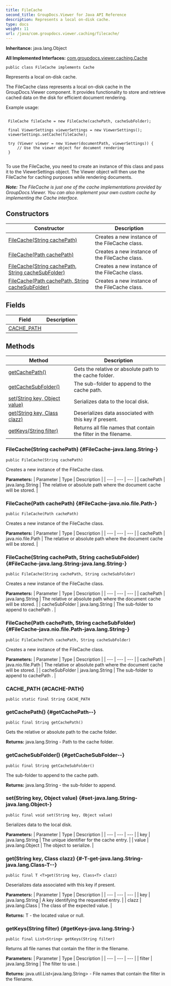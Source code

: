 ```yaml
---
title: FileCache
second_title: GroupDocs.Viewer for Java API Reference
description: Represents a local on-disk cache.
type: docs
weight: 11
url: /java/com.groupdocs.viewer.caching/filecache/
---
```

**Inheritance:**
java.lang.Object

**All Implemented Interfaces:**
[com.groupdocs.viewer.caching.Cache](../../com.groupdocs.viewer.caching/cache)
```
public class FileCache implements Cache
```

Represents a local on-disk cache.

The FileCache class represents a local on-disk cache in the GroupDocs.Viewer component. It provides functionality to store and retrieve cached data on the disk for efficient document rendering.

Example usage:

```

 FileCache fileCache = new FileCache(cachePath, cacheSubFolder);

 final ViewerSettings viewerSettings = new ViewerSettings();
 viewerSettings.setCache(fileCache);

 try (Viewer viewer = new Viewer(documentPath, viewerSettings)) {
     // Use the viewer object for document rendering
 }
 
```

To use the FileCache, you need to create an instance of this class and pass it to the ViewerSettings object. The Viewer object will then use the FileCache for caching purposes while rendering documents.

***Note:** The FileCache is just one of the cache implementations provided by GroupDocs.Viewer. You can also implement your own custom cache by implementing the Cache interface.*
## Constructors

| Constructor | Description |
| --- | --- |
| [FileCache(String cachePath)](#FileCache-java.lang.String-) | Creates a new instance of the  FileCache  class. |
| [FileCache(Path cachePath)](#FileCache-java.nio.file.Path-) | Creates a new instance of the  FileCache  class. |
| [FileCache(String cachePath, String cacheSubFolder)](#FileCache-java.lang.String-java.lang.String-) | Creates a new instance of the  FileCache  class. |
| [FileCache(Path cachePath, String cacheSubFolder)](#FileCache-java.nio.file.Path-java.lang.String-) | Creates a new instance of the  FileCache  class. |
## Fields

| Field | Description |
| --- | --- |
| [CACHE_PATH](#CACHE-PATH) |  |
## Methods

| Method | Description |
| --- | --- |
| [getCachePath()](#getCachePath--) | Gets the relative or absolute path to the cache folder. |
| [getCacheSubFolder()](#getCacheSubFolder--) | The sub-folder to append to the cache path. |
| [set(String key, Object value)](#set-java.lang.String-java.lang.Object-) | Serializes data to the local disk. |
| [<T>get(String key, Class<T> clazz)](#-T-get-java.lang.String-java.lang.Class-T--) | Deserializes data associated with this key if present. |
| [getKeys(String filter)](#getKeys-java.lang.String-) | Returns all file names that contain the filter in the filename. |
### FileCache(String cachePath) {#FileCache-java.lang.String-}
```
public FileCache(String cachePath)
```


Creates a new instance of the  FileCache  class.

**Parameters:**
| Parameter | Type | Description |
| --- | --- | --- |
| cachePath | java.lang.String | The relative or absolute path where the document cache will be stored. |

### FileCache(Path cachePath) {#FileCache-java.nio.file.Path-}
```
public FileCache(Path cachePath)
```


Creates a new instance of the  FileCache  class.

**Parameters:**
| Parameter | Type | Description |
| --- | --- | --- |
| cachePath | java.nio.file.Path | The relative or absolute path where the document cache will be stored. |

### FileCache(String cachePath, String cacheSubFolder) {#FileCache-java.lang.String-java.lang.String-}
```
public FileCache(String cachePath, String cacheSubFolder)
```


Creates a new instance of the  FileCache  class.

**Parameters:**
| Parameter | Type | Description |
| --- | --- | --- |
| cachePath | java.lang.String | The relative or absolute path where the document cache will be stored. |
| cacheSubFolder | java.lang.String | The sub-folder to append to  cachePath . |

### FileCache(Path cachePath, String cacheSubFolder) {#FileCache-java.nio.file.Path-java.lang.String-}
```
public FileCache(Path cachePath, String cacheSubFolder)
```


Creates a new instance of the  FileCache  class.

**Parameters:**
| Parameter | Type | Description |
| --- | --- | --- |
| cachePath | java.nio.file.Path | The relative or absolute path where the document cache will be stored. |
| cacheSubFolder | java.lang.String | The sub-folder to append to  cachePath . |

### CACHE_PATH {#CACHE-PATH}
```
public static final String CACHE_PATH
```


### getCachePath() {#getCachePath--}
```
public final String getCachePath()
```


Gets the relative or absolute path to the cache folder.

**Returns:**
java.lang.String - Path to the cache folder.
### getCacheSubFolder() {#getCacheSubFolder--}
```
public final String getCacheSubFolder()
```


The sub-folder to append to the cache path.

**Returns:**
java.lang.String - the sub-folder to append.
### set(String key, Object value) {#set-java.lang.String-java.lang.Object-}
```
public final void set(String key, Object value)
```


Serializes data to the local disk.

**Parameters:**
| Parameter | Type | Description |
| --- | --- | --- |
| key | java.lang.String | The unique identifier for the cache entry. |
| value | java.lang.Object | The object to serialize. |

### <T>get(String key, Class<T> clazz) {#-T-get-java.lang.String-java.lang.Class-T--}
```
public final T <T>get(String key, Class<T> clazz)
```


Deserializes data associated with this key if present.

**Parameters:**
| Parameter | Type | Description |
| --- | --- | --- |
| key | java.lang.String | A key identifying the requested entry. |
| clazz | java.lang.Class<T> | The class of the expected value. |

**Returns:**
T - the located value or null.
### getKeys(String filter) {#getKeys-java.lang.String-}
```
public final List<String> getKeys(String filter)
```


Returns all file names that contain the filter in the filename.

**Parameters:**
| Parameter | Type | Description |
| --- | --- | --- |
| filter | java.lang.String | The filter to use. |

**Returns:**
java.util.List<java.lang.String> - File names that contain the filter in the filename.
